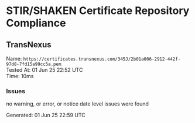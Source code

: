 # STIR/SHAKEN Certificate Repository Compliance

## TransNexus

Name: `https://certificates.transnexus.com/345J/2b01a006-2912-442f-97d8-7fd15a99cc5a.pem`\
Tested At: 01 Jun 25 22:52 UTC\
Time: 10ms

### Issues

no warning, or error, or notice date level issues were found

Generated: 01 Jun 25 22:59 UTC